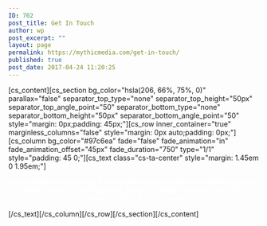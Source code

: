 ```yaml
---
ID: 702
post_title: Get In Touch
author: wp
post_excerpt: ""
layout: page
permalink: https://mythicmedia.com/get-in-touch/
published: true
post_date: 2017-04-24 11:20:25
---
```

[cs_content][cs_section bg_color="hsla(206, 66%, 75%, 0)" parallax="false" separator_top_type="none" separator_top_height="50px" separator_top_angle_point="50" separator_bottom_type="none" separator_bottom_height="50px" separator_bottom_angle_point="50" style="margin: 0px;padding: 45px;"][cs_row inner_container="true" marginless_columns="false" style="margin: 0px auto;padding: 0px;"][cs_column bg_color="#97c6ea" fade="false" fade_animation="in" fade_animation_offset="45px" fade_duration="750" type="1/1" style="padding: 45 0;"][cs_text class="cs-ta-center" style="margin: 1.45em 0 1.95em;"]<p style="text-align: center;"><span style="color: #ffffff;"><strong>Mythic Mobile is growing. If you’d like a challenging and rewarding career in mobile systems development, please send us a message and HR will schedule a callback and interview.</strong></span></p>[/cs_text][/cs_column][/cs_row][/cs_section][/cs_content]